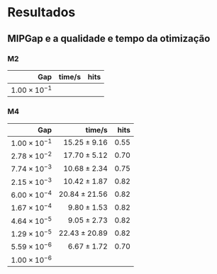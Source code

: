 # Resultados

## MIPGap e a qualidade e tempo da otimização

### M2

|                  Gap | time/s | hits |
| -------------------: | -----: | ---: |
| $1.00\times 10^{-1}$ |        |      |

### M4

|                  Gap |            time/s |   hits |
| -------------------: | ----------------: | -----: |
| $1.00\times 10^{-1}$ |  $15.25 \pm 9.16$ | $0.55$ |
| $2.78\times 10^{-2}$ |  $17.70 \pm 5.12$ | $0.70$ |
| $7.74\times 10^{-3}$ |  $10.68 \pm 2.34$ | $0.75$ |
| $2.15\times 10^{-3}$ |  $10.42 \pm 1.87$ | $0.82$ |
| $6.00\times 10^{-4}$ | $20.84 \pm 21.56$ | $0.82$ |
| $1.67\times 10^{-4}$ |   $9.80 \pm 1.53$ | $0.82$ |
| $4.64\times 10^{-5}$ |   $9.05 \pm 2.73$ | $0.82$ |
| $1.29\times 10^{-5}$ | $22.43 \pm 20.89$ | $0.82$ |
| $5.59\times 10^{-6}$ |   $6.67 \pm 1.72$ | $0.70$ |
| $1.00\times 10^{-6}$ |                   |        |

